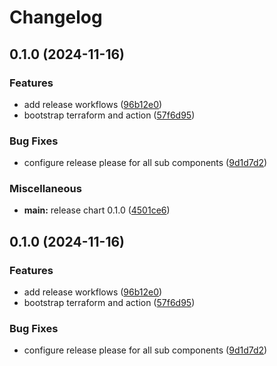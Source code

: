 # Changelog

## 0.1.0 (2024-11-16)


### Features

* add release workflows ([96b12e0](https://github.com/serverless-helm/cloudrun/commit/96b12e06e4f871f7266dc8b90712252732b47791))
* bootstrap terraform and action ([57f6d95](https://github.com/serverless-helm/cloudrun/commit/57f6d95d9faa630ffcb8e6dc532fd95b5de47f44))


### Bug Fixes

* configure release please for all sub components ([9d1d7d2](https://github.com/serverless-helm/cloudrun/commit/9d1d7d2bc8b9b482c3b91f6d9f0f65b7a9644807))


### Miscellaneous

* **main:** release chart 0.1.0 ([4501ce6](https://github.com/serverless-helm/cloudrun/commit/4501ce68601feecc2f1838dfcd20c801eeac8505))

## 0.1.0 (2024-11-16)


### Features

* add release workflows ([96b12e0](https://github.com/serverless-helm/cloudrun/commit/96b12e06e4f871f7266dc8b90712252732b47791))
* bootstrap terraform and action ([57f6d95](https://github.com/serverless-helm/cloudrun/commit/57f6d95d9faa630ffcb8e6dc532fd95b5de47f44))


### Bug Fixes

* configure release please for all sub components ([9d1d7d2](https://github.com/serverless-helm/cloudrun/commit/9d1d7d2bc8b9b482c3b91f6d9f0f65b7a9644807))
